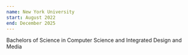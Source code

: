 ```yaml
---
name: New York University
start: August 2022
end: December 2025
---
```


Bachelors of Science in Computer Science and Integrated Design and Media